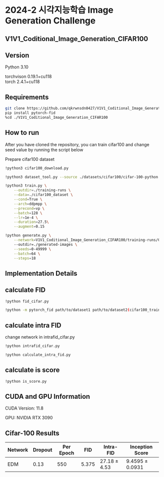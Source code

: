 # 2024-2 시각지능학습 Image Generation Challenge
## V1V1_Coditional_Image_Generation_CIFAR100
## Version

Python 3.10

torchvison 0.19.1+cu118  
torch 2.4.1+cu118  

## Requirements

```bash
git clone https://github.com/qkrwnsdn0427/V1V1_Coditional_Image_Generation_CIFAR100.git
pip install pytorch-fid
%cd ./V1V1_Coditional_Image_Generation_CIFAR100
```
## How to run
After you have cloned the repository, you can train cifar100 and change seed value by running the script below 

Prepare cifar100 dataset
```bash
!python3 cifar100_download.py
```

```bash
!python3 dataset_tool.py --source ./datasets/cifar100/cifar-100-python.tar.gz --dest ./cifar100_dataset --resolution=32x32
```

```bash
!python3 train.py \
    --outdir=./training-runs \
    --data=./cifar100_dataset \
    --cond=True \
    --arch=ddpmpp \
    --precond=vp \
    --batch=128 \
    --lr=1e-4 \
    --duration=27.5\
    --augment=0.15
```
```bash
!python generate.py \
    --network=V1V1_Coditional_Image_Generation_CIFAR100/training-runs/00002-cifar100_dataset-cond-ddpmpp-vp-gpus1-batch64-fp32/network-snapshot-027526.pkl \#change your network
    --outdir=./generated-images \
    --seeds=0-49999 \
    --batch=64 \
    --steps=18

```


## Implementation Details
## calculate FID
```bash
!python fid_cifar.py 
```

```bash
!python -m pytorch_fid path/to/dataset1 path/to/dataset2(cifar100_train_images)  --batch-size 64
```
## calculate intra FID
change network in intrafid_cifar.py
```bash
!python intrafid_cifar.py 
```
```bash
!python calculate_intra_fid.py
```
## calculate is score
```bash
!python is_score.py 
```
## CUDA and GPU Information
CUDA Version: 11.8

GPU: NVIDIA RTX 3090

## Cifar-100 Results

| Network         | Dropout |    Per Epoch  |         FID        | Intra-FID | Inception Score |
|-----------------|---------|---------------|--------------------|-------------|-------------|
|  EDM            |   0.13  |  550     | 5.375 | 27.18 ± 4.53 |    9.4595 ± 0.0931      |
